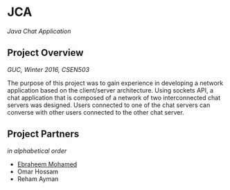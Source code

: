 # JCA
*Java Chat Application*

## Project Overview
*GUC, Winter 2016, CSEN503*

The purpose of this project was to gain experience in developing a network application based on the client/server architecture. Using sockets API, a chat application that is composed of a network of two interconnected chat servers was designed. Users connected to one of the chat servers can converse with other users connected to the other chat server.
 
## Project Partners
*in alphabetical order*

* [Ebraheem Mohamed](https://github.com/Ebraheem1)
* Omar Hossam
* Reham Ayman
